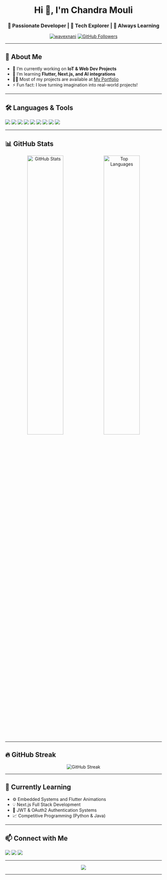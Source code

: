 <!-- Profile Header -->
<h1 align="center">Hi 👋, I'm Chandra Mouli</h1>
<h3 align="center">🚀 Passionate Developer | 🔧 Tech Explorer | 🎯 Always Learning</h3>

<!-- Badges -->
<p align="center">
  <a href="https://github.com/wavexnani"><img src="https://komarev.com/ghpvc/?username=wavexnani&label=Profile%20views&color=0e75b6&style=flat" alt="wavexnani" /></a>
  <a href="https://github.com/wavexnani?tab=followers"><img src="https://img.shields.io/github/followers/wavexnani?label=Followers&style=social" alt="GitHub Followers"></a>
</p>

---

## 🚀 About Me

- 🔭 I’m currently working on **IoT & Web Dev Projects**
- 🌱 I’m learning **Flutter, Next.js, and AI integrations**
- 👨‍💻 Most of my projects are available at [My Portfolio](#)
- ⚡ Fun fact: I love turning imagination into real-world projects!

---

## 🛠️ Languages & Tools

<p align="left">
  <img src="https://img.shields.io/badge/-Python-3776AB?style=flat&logo=python&logoColor=white">
  <img src="https://img.shields.io/badge/-JavaScript-F7DF1E?style=flat&logo=javascript&logoColor=black">
  <img src="https://img.shields.io/badge/-Java-007396?style=flat&logo=java&logoColor=white">
  <img src="https://img.shields.io/badge/-HTML5-E34F26?style=flat&logo=html5&logoColor=white">
  <img src="https://img.shields.io/badge/-CSS3-1572B6?style=flat&logo=css3&logoColor=white">
  <img src="https://img.shields.io/badge/-Flutter-02569B?style=flat&logo=flutter&logoColor=white">
  <img src="https://img.shields.io/badge/-Next.js-000000?style=flat&logo=next.js&logoColor=white">
  <img src="https://img.shields.io/badge/-Tailwind-38B2AC?style=flat&logo=tailwind-css&logoColor=white">
  <img src="https://img.shields.io/badge/-Firebase-FFCA28?style=flat&logo=firebase&logoColor=black">
</p>

---

## 📊 GitHub Stats

<p align="center">
  <img src="https://github-readme-stats.vercel.app/api?wavexnani=wavexnani&show_icons=true&theme=tokyonight&hide_border=true&border_radius=10" alt="GitHub Stats" width="48%"/> 
  <img src="https://github-readme-stats.vercel.app/api/top-langs/?username=wavexnani&layout=compact&theme=tokyonight&hide_border=true&border_radius=10" alt="Top Languages" width="48%"/>
</p>

---

## 🔥 GitHub Streak

<p align="center">
  <img src="https://github-readme-streak-stats.herokuapp.com/?user=wavexnani&theme=tokyonight&hide_border=true&border_radius=10" alt="GitHub Streak" />
</p>

---

## 🧠 Currently Learning

- ⚙️ Embedded Systems and Flutter Animations  
- 💡 Next.js Full Stack Development  
- 🔐 JWT & OAuth2 Authentication Systems  
- 📈 Competitive Programming (Python & Java)

---

## 📫 Connect with Me

<p align="left">
  <a href="mailto:mouli7667@gmail.com"><img src="https://img.shields.io/badge/-Gmail-D14836?style=flat&logo=gmail&logoColor=white" /></a>
  <a href="https://linkedin.com/in/chandramouli-amrita"><img src="https://img.shields.io/badge/-LinkedIn-0077B5?style=flat&logo=linkedin&logoColor=white" /></a>
  <a href="https://twitter.com/wavexnani"><img src="https://img.shields.io/badge/-Twitter-1DA1F2?style=flat&logo=twitter&logoColor=white" /></a>
</p>

---

<p align="center">
  <img src="https://github-profile-trophy.vercel.app/?username=wavexnani&theme=tokyonight&margin-w=15&margin-h=15&no-bg=true&no-frame=true"/>
</p>

---
